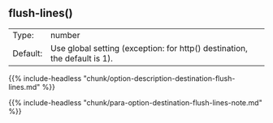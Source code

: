 ---
---
<!-- DISCLAIMER: This file is based on the syslog-ng Open Source Edition documentation https://github.com/balabit/syslog-ng-ose-guides/commit/2f4a52ee61d1ea9ad27cb4f3168b95408fddfdf2 and is used under the terms of The syslog-ng Open Source Edition Documentation License. The file has been modified by Axoflow. -->

## flush-lines()

|          |                                                                           |
| -------- | ------------------------------------------------------------------------- |
| Type:    | number                                                                    |
| Default: | Use global setting (exception: for http() destination, the default is 1). |



{{% include-headless "chunk/option-description-destination-flush-lines.md" %}}



{{% include-headless "chunk/para-option-destination-flush-lines-note.md" %}}

